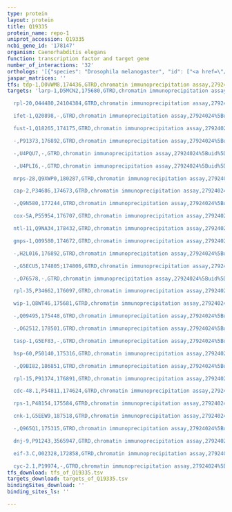 ```yaml
---
type: protein
layout: protein
title: Q19335
protein_name: repo-1
uniprot_accession: Q19335
ncbi_gene_id: '178147'
organism: Caenorhabditis elegans
function: transcription factor and target gene
number_of_interactions: '32'
orthologs: '[{"species": "Drosophila melanogaster", "id": ["<a href=\"/protein/q9vu15\">Q9VU15</a>"]}, {"species": "Danio rerio", "id": ["<a href=\"/protein/q7zvd4\">Q7ZVD4</a>"]}, {"species": "Saccharomyces cerevisiae", "id": ["<a href=\"/protein/q07350\">Q07350</a>"]}]'
jaspar_matrices: ''
tfs: tdp-1,D0VWM8,174436,GTRD,chromatin immunoprecipitation assay,27924024%5Buid%5D,No
targets: 'larp-1,D5MCN2,175680,GTRD,chromatin immunoprecipitation assay,27924024%5Buid%5D,No

  rpl-20,O44480,24104384,GTRD,chromatin immunoprecipitation assay,27924024%5Buid%5D,No

  ifet-1,Q20898,-,GTRD,chromatin immunoprecipitation assay,27924024%5Buid%5D,No

  fust-1,Q18265,174175,GTRD,chromatin immunoprecipitation assay,27924024%5Buid%5D,No

  -,P91373,176892,GTRD,chromatin immunoprecipitation assay,27924024%5Buid%5D,No

  -,U4PQU7,-,GTRD,chromatin immunoprecipitation assay,27924024%5Buid%5D,No

  -,U4PLI6,-,GTRD,chromatin immunoprecipitation assay,27924024%5Buid%5D,No

  mrps-28,Q9XWP0,180287,GTRD,chromatin immunoprecipitation assay,27924024%5Buid%5D,No

  cap-2,P34686,174673,GTRD,chromatin immunoprecipitation assay,27924024%5Buid%5D,No

  -,Q9N580,177244,GTRD,chromatin immunoprecipitation assay,27924024%5Buid%5D,No

  cox-5A,P55954,176707,GTRD,chromatin immunoprecipitation assay,27924024%5Buid%5D,No

  ntl-11,Q9NA34,178432,GTRD,chromatin immunoprecipitation assay,27924024%5Buid%5D,No

  gmps-1,Q09580,174672,GTRD,chromatin immunoprecipitation assay,27924024%5Buid%5D,No

  -,H2L016,176892,GTRD,chromatin immunoprecipitation assay,27924024%5Buid%5D,No

  -,G5ECU5,174805;174806,GTRD,chromatin immunoprecipitation assay,27924024%5Buid%5D,No

  -,O76578,-,GTRD,chromatin immunoprecipitation assay,27924024%5Buid%5D,No

  rpl-35,P34662,176097,GTRD,chromatin immunoprecipitation assay,27924024%5Buid%5D,No

  wip-1,Q8WT46,175681,GTRD,chromatin immunoprecipitation assay,27924024%5Buid%5D,No

  -,Q09495,175448,GTRD,chromatin immunoprecipitation assay,27924024%5Buid%5D,No

  -,O62512,178501,GTRD,chromatin immunoprecipitation assay,27924024%5Buid%5D,No

  tasp-1,G5EF83,-,GTRD,chromatin immunoprecipitation assay,27924024%5Buid%5D,No

  hsp-60,P50140,175316,GTRD,chromatin immunoprecipitation assay,27924024%5Buid%5D,No

  -,Q9BI82,186851,GTRD,chromatin immunoprecipitation assay,27924024%5Buid%5D,No

  rpl-15,P91374,176891,GTRD,chromatin immunoprecipitation assay,27924024%5Buid%5D,No

  cdc-48.1,P54811,174624,GTRD,chromatin immunoprecipitation assay,27924024%5Buid%5D,No

  rps-1,P48154,175584,GTRD,chromatin immunoprecipitation assay,27924024%5Buid%5D,No

  cnk-1,G5EEW9,187518,GTRD,chromatin immunoprecipitation assay,27924024%5Buid%5D,No

  -,Q965Q1,175315,GTRD,chromatin immunoprecipitation assay,27924024%5Buid%5D,No

  dnj-9,P91243,3565947,GTRD,chromatin immunoprecipitation assay,27924024%5Buid%5D,No

  eif-3.C,O02328,172858,GTRD,chromatin immunoprecipitation assay,27924024%5Buid%5D,No

  cyc-2.1,P19974,-,GTRD,chromatin immunoprecipitation assay,27924024%5Buid%5D,No'
tfs_download: tfs_of_Q19335.tsv
targets_download: targets_of_Q19335.tsv
bindingSites_download: ''
binding_sites_ls: ''

---
```

